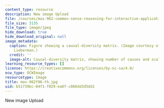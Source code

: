 ```yaml
---
content_type: resource
description: New image Upload
file: /courses/mas-962-common-sense-reasoning-for-interactive-applications-fall-2006/b51739bc04f1f029ea6fc866dd3d5dd1_mas-962f06-th.jpg
file_size: 3135
file_type: image/jpeg
hide_download: true
hide_download_original: null
image_metadata:
  caption: Figure showing a causal-diversity matrix. (Image courtesy of Prof. Henry
    Lieberman.)
  credit: ''
  image-alt: Causal-diversity matrix, showing number of causes and scale of effect.
learning_resource_types: []
license: https://creativecommons.org/licenses/by-nc-sa/4.0/
ocw_type: OCWImage
resourcetype: Image
title: mas-962f06-th.jpg
uid: b51739bc-04f1-f029-ea6f-c866dd3d5dd1
---
```

New image Upload
